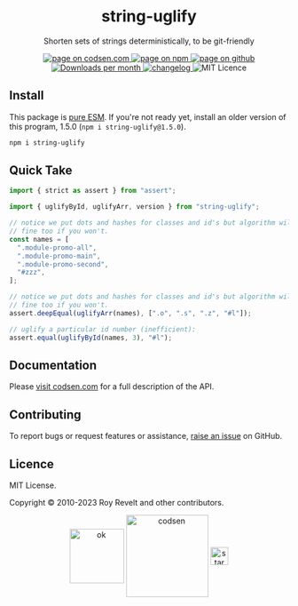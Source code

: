 <h1 align="center">string-uglify</h1>

<p align="center">Shorten sets of strings deterministically, to be git-friendly</p>

<p align="center">
  <a href="https://codsen.com/os/string-uglify" rel="nofollow noreferrer noopener">
    <img src="https://img.shields.io/badge/-codsen-blue?style=flat-square" alt="page on codsen.com">
  </a>
  <a href="https://www.npmjs.com/package/string-uglify" rel="nofollow noreferrer noopener">
    <img src="https://img.shields.io/badge/-npm-blue?style=flat-square" alt="page on npm">
  </a>
  <a href="https://github.com/codsen/codsen/tree/main/packages/string-uglify" rel="nofollow noreferrer noopener">
    <img src="https://img.shields.io/badge/-github-blue?style=flat-square" alt="page on github">
  </a>
  <a href="https://npmcharts.com/compare/string-uglify?interval=30" rel="nofollow noreferrer noopener" target="_blank">
    <img src="https://img.shields.io/npm/dm/string-uglify.svg?style=flat-square" alt="Downloads per month">
  </a>
  <a href="https://codsen.com/os/string-uglify/changelog" rel="nofollow noreferrer noopener">
    <img src="https://img.shields.io/badge/changelog-here-brightgreen?style=flat-square" alt="changelog">
  </a>
  <img src="https://img.shields.io/badge/licence-MIT-brightgreen.svg?style=flat-square" alt="MIT Licence">
</p>

## Install

This package is [pure ESM](https://gist.github.com/sindresorhus/a39789f98801d908bbc7ff3ecc99d99c). If you're not ready yet, install an older version of this program, 1.5.0 (`npm i string-uglify@1.5.0`).

```bash
npm i string-uglify
```

## Quick Take

```js
import { strict as assert } from "assert";

import { uglifyById, uglifyArr, version } from "string-uglify";

// notice we put dots and hashes for classes and id's but algorithm will work
// fine too if you won't.
const names = [
  ".module-promo-all",
  ".module-promo-main",
  ".module-promo-second",
  "#zzz",
];

// notice we put dots and hashes for classes and id's but algorithm will work
// fine too if you won't.
assert.deepEqual(uglifyArr(names), [".o", ".s", ".z", "#l"]);

// uglify a particular id number (inefficient):
assert.equal(uglifyById(names, 3), "#l");
```

## Documentation

Please [visit codsen.com](https://codsen.com/os/string-uglify/) for a full description of the API.

## Contributing

To report bugs or request features or assistance, [raise an issue](https://github.com/codsen/codsen/issues/new/choose) on GitHub.

## Licence

MIT License.

Copyright © 2010-2023 Roy Revelt and other contributors.

<p align="center"><img src="https://codsen.com/images/png-codsen-ok.png" width="98" alt="ok" align="center"> <img src="https://codsen.com/images/png-codsen-1.png" width="148" alt="codsen" align="center"> <img src="https://codsen.com/images/png-codsen-star-small.png" width="32" alt="star" align="center"></p>
